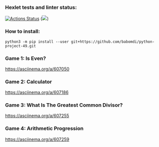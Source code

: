 ### Hexlet tests and linter status:
[![Actions Status](https://github.com/babomdi/python-project-49/workflows/hexlet-check/badge.svg)](https://github.com/babomdi/python-project-49/actions)
(<a href="https://codeclimate.com/github/babomdi/python-project-49/maintainability"><img src="https://api.codeclimate.com/v1/badges/07382531979df98f2737/maintainability" /></a>)

### How to install:
`python3 -m pip install --user git+https://github.com/babomdi/python-project-49.git`

### Game 1: Is Even?
https://asciinema.org/a/607050

### Game 2: Calculator
https://asciinema.org/a/607186

### Game 3: What Is The Greatest Common Divisor?
https://asciinema.org/a/607255

### Game 4: Arithmetic Progression
https://asciinema.org/a/607259
